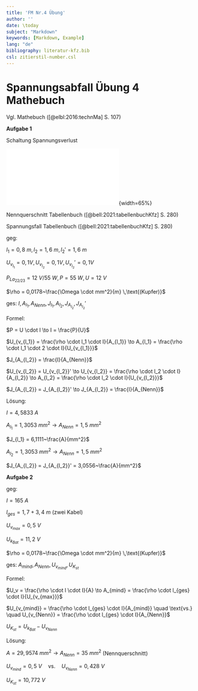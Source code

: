 ```yaml
---
title: 'FM Nr.4 Übung'
author: ''
date: \today
subject: "Markdown"
keywords: [Markdown, Example]
lang: "de"
bibliography: literatur-kfz.bib 
csl: zitierstil-number.csl
---
```

<!--# FM Nr, 4 Übungsaufgaben
    Exponentialschreibweise: \num{2,67e-03} => 2.67 x 10^-3
    Pfeil: \curvearrowright  oder \to
    Mathemodus: https://katex.org/docs/supported.html
    30-01-22
-->
# Spannungsabfall Übung 4 Mathebuch 

Vgl. Mathebuch ([@elbl:2016:technMa] S. 107)

**Aufgabe 1**

Schaltung Spannungsverlust

<!--13_Spannungsverlust_Skizze vgl. abb.-->
![Schaltung Spannungsverlust Aufgabe 1](images/Skizze/13_Spannungsverlust_Skizze.pdf){width=65%}

Nennquerschnitt Tabellenbuch ([@bell:2021:tabellenbuchKfz] S. 280)

Spannungsfall Tabellenbuch ([@bell:2021:tabellenbuchKfz] S. 280)

geg:

$l_1 = 0,8~m, l_2 = 1,6~m, l_{2}' = 1,6~m$

$U_{v_{l_1}} = 0,1 V, U_{v_{l_2}} = 0,1 V, U_{v_{l_2}}' = 0,1 V$

$P_{La_{22/23}}= 12~V/55~W, P = 55~W, U = 12~V$

$\rho = 0,0178~\frac{\Omega \cdot mm^2}{m} \,\text{(Kupfer)}$

ges: $I, A_{l_1}, A_{Nenn}, J_{l_1}, A_{l_2}, J_{A_{l_2}}, J_{A_{l_2}}'$

Formel:

$P = U \cdot I \to I = \frac{P}{U}$

$U_{v_{l_1}} = \frac{\rho \cdot l_1 \cdot I}{A_{l_1}} \to A_{l_1} = \frac{\rho \cdot l_1 \cdot 2 \cdot I}{U_{v_{l_1}}}$

$J_{A_{l_2}} = \frac{I}{A_{Nenn}}$

$U_{v_{l_2}} = U_{v_{l_2}}' \to U_{v_{l_2}} = \frac{\rho \cdot l_2 \cdot I}{A_{l_2}} \to A_{l_2} = \frac{\rho \cdot l_2 \cdot I}{U_{v_{l_2}}}$

$J_{A_{l_2}} = J_{A_{l_2}}' \to J_{A_{l_2}} = \frac{I}{A_{Nenn}}$

Lösung:

$I = 4,5833~A$

$A_{l_1} = 1,3053~mm^2 \to A_{Nenn} = 1,5~mm^2$

$J_{l_1} = 6,1111~\frac{A}{mm^2}$

$A_{l_2} = 1,3053~mm^2 \to A_{Nenn} = 1,5~mm^2$

$J_{A_{l_2}} = J_{A_{l_2}}' = 3,0556~\frac{A}{mm^2}$


**Aufgabe 2**

geg:

$I = 165~A$

$l_{ges} = 1,7 + 3,4~m$ (zwei Kabel)

$U_{v_{max}} = 0,5~V$

$U_{k_{Bat}} = 11,2~V$

$\rho = 0,0178~\frac{\Omega \cdot mm^2}{m} \,\text{(Kupfer)}$

ges: $A_{mind}, A_{Nenn}, U_{v_{mind}}, U_{K_{st}}$

Formel:

$U_v = \frac{\rho \cdot l \cdot I}{A} \to A_{mind} = \frac{\rho \cdot l_{ges} \cdot I}{U_{v_{max}}}$

$U_{v_{mind}} = \frac{\rho \cdot l_{ges} \cdot I}{A_{mind}} \quad \text{vs.} \quad U_{v_{Nenn}} = \frac{\rho \cdot l_{ges} \cdot I}{A_{Nenn}}$

$U_{K_{st}} = U_{k_{Bat}} - U_{v_{Nenn}}$

Lösung:

$A = 29,9574~mm^2 \to A_{Nenn} = 35~mm^2$ (Nennquerschnitt)

$U_{v_{mind}} = 0,5~V \quad \text{vs.} \quad U_{v_{Nenn}} = 0,428~V$ 

$U_{K_{st}} = 10,772~V$
